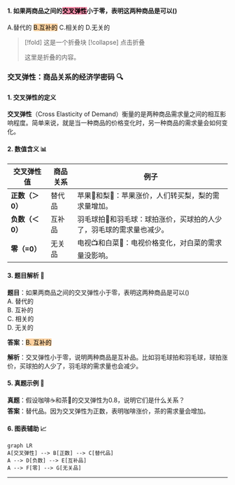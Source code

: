 
 #### 1. 如果两商品之间的<mark style="background: #FF5582A6;">交叉弹性</mark>小于零，表明这两种商品是可以()
A.替代的
<mark style="background: #FFB86CA6;">B.互补的</mark>
C.相关的
D.无关的

> [!fold] 这是一个折叠块
> [!collapse] 点击折叠
> 
> 这里是折叠的内容。

### 交叉弹性：商品关系的经济学密码 🔍

#### 1. 交叉弹性的定义  
**交叉弹性**（Cross Elasticity of Demand）衡量的是两种商品需求量之间的相互影响程度。简单来说，就是当一种商品的价格变化时，另一种商品的需求量会如何变化。  

#### 2. 数值含义 📊  

| 交叉弹性值 | 商品关系 | 例子 |  
|-----------|---------|------|  
| **正数（＞0）** | 替代品 | 苹果🍎和梨🍐：苹果涨价，人们转买梨，梨的需求量增加。 |  
| **负数（＜0）** | 互补品 | 羽毛球拍🏸和羽毛球：球拍涨价，买球拍的人少了，羽毛球的需求量也减少。 |  
| **零（=0）** | 无关品 | 电视📺和白菜🥬：电视价格变化，对白菜的需求量没影响。 |  

#### 3. 题目解析 🧩  
**题目**：如果两商品之间的交叉弹性小于零，表明这两种商品是可以()  
A. 替代的  
B. 互补的  
C. 相关的  
D. 无关的  

**答案**：<mark style="background: #FFB86CA6;">B. 互补的</mark>  

**解析**：交叉弹性小于零，说明两种商品是互补品。比如羽毛球拍和羽毛球，球拍涨价，买球拍的人少了，羽毛球的需求量也会减少。  

#### 5. 真题示例 📝  
**真题**：假设咖啡☕和茶🍵的交叉弹性为0.8，说明它们是什么关系？  
**答案**：替代品。因为交叉弹性为正数，表明咖啡涨价，茶的需求量会增加。  

#### 6. 图表辅助 📈  
```mermaid  
graph LR  
A[交叉弹性] --> B[正数] --> C[替代品]  
A --> D[负数] --> E[互补品]  
A --> F[零] --> G[无关品]  
```  

---

